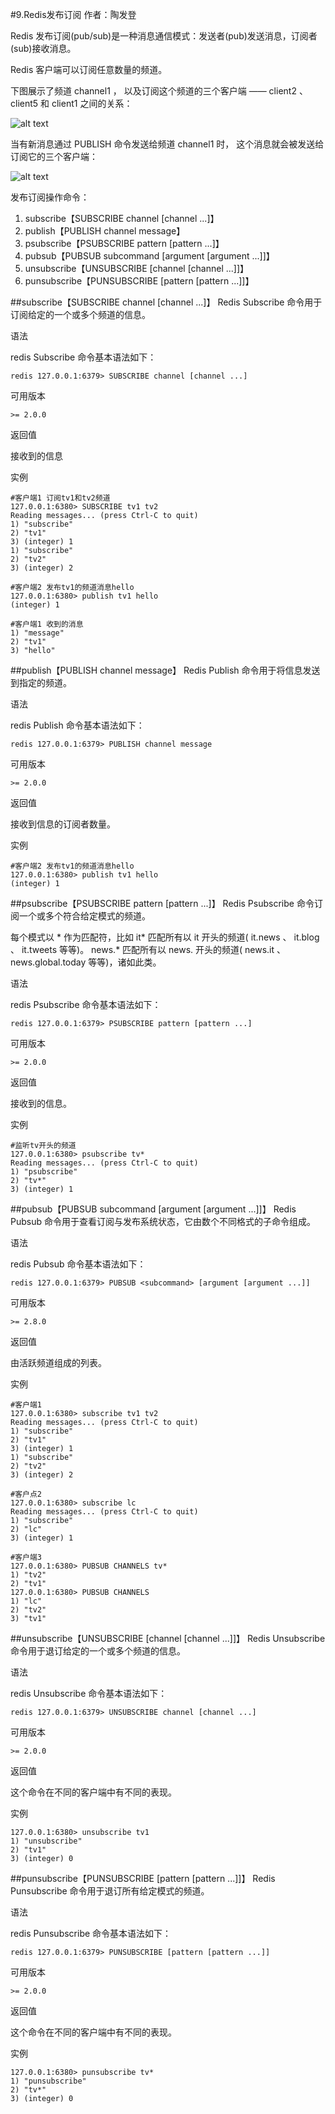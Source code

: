 #9.Redis发布订阅
作者：陶发登

Redis 发布订阅(pub/sub)是一种消息通信模式：发送者(pub)发送消息，订阅者(sub)接收消息。

Redis 客户端可以订阅任意数量的频道。

下图展示了频道 channel1 ， 以及订阅这个频道的三个客户端 —— client2 、 client5 和 client1 之间的关系：

![alt text](9_01.png "Title")

当有新消息通过 PUBLISH 命令发送给频道 channel1 时， 这个消息就会被发送给订阅它的三个客户端：

![alt text](9_02.png "Title")

发布订阅操作命令：

1.	subscribe【SUBSCRIBE channel [channel ...]】
2.	publish【PUBLISH channel message】
3.	psubscribe【PSUBSCRIBE pattern [pattern ...]】
4.	pubsub【PUBSUB subcommand [argument [argument ...]]】
5.	unsubscribe【UNSUBSCRIBE [channel [channel ...]]】
6.	punsubscribe【PUNSUBSCRIBE [pattern [pattern ...]]】

##subscribe【SUBSCRIBE channel [channel ...]】
Redis Subscribe 命令用于订阅给定的一个或多个频道的信息。

语法

redis Subscribe 命令基本语法如下：

	redis 127.0.0.1:6379> SUBSCRIBE channel [channel ...]
可用版本

	>= 2.0.0
返回值

接收到的信息

实例

	#客户端1 订阅tv1和tv2频道	
	127.0.0.1:6380> SUBSCRIBE tv1 tv2
	Reading messages... (press Ctrl-C to quit)
	1) "subscribe"
	2) "tv1"
	3) (integer) 1
	1) "subscribe"
	2) "tv2"
	3) (integer) 2

	#客户端2 发布tv1的频道消息hello	
	127.0.0.1:6380> publish tv1 hello
	(integer) 1

	#客户端1 收到的消息
	1) "message"
	2) "tv1"
	3) "hello"
##publish【PUBLISH channel message】
Redis Publish 命令用于将信息发送到指定的频道。

语法

redis Publish 命令基本语法如下：

	redis 127.0.0.1:6379> PUBLISH channel message
可用版本

	>= 2.0.0
返回值

接收到信息的订阅者数量。

实例

	#客户端2 发布tv1的频道消息hello   
	127.0.0.1:6380> publish tv1 hello
	(integer) 1
##psubscribe【PSUBSCRIBE pattern [pattern ...]】
Redis Psubscribe 命令订阅一个或多个符合给定模式的频道。

每个模式以 * 作为匹配符，比如 it* 匹配所有以 it 开头的频道( it.news 、 it.blog 、 it.tweets 等等)。 news.* 匹配所有以 news. 开头的频道( news.it 、 news.global.today 等等)，诸如此类。

语法

redis Psubscribe 命令基本语法如下：

	redis 127.0.0.1:6379> PSUBSCRIBE pattern [pattern ...]
可用版本

	>= 2.0.0
返回值

接收到的信息。

实例

	#监听tv开头的频道
	127.0.0.1:6380> psubscribe tv*
	Reading messages... (press Ctrl-C to quit)
	1) "psubscribe"
	2) "tv*"
	3) (integer) 1
##pubsub【PUBSUB subcommand [argument [argument ...]]】
Redis Pubsub 命令用于查看订阅与发布系统状态，它由数个不同格式的子命令组成。

语法

redis Pubsub 命令基本语法如下：

	redis 127.0.0.1:6379> PUBSUB <subcommand> [argument [argument ...]]
可用版本

	>= 2.8.0

返回值

由活跃频道组成的列表。

实例

	#客户端1
	127.0.0.1:6380> subscribe tv1 tv2
	Reading messages... (press Ctrl-C to quit)
	1) "subscribe"
	2) "tv1"
	3) (integer) 1
	1) "subscribe"
	2) "tv2"
	3) (integer) 2

	#客户点2
	127.0.0.1:6380> subscribe lc
	Reading messages... (press Ctrl-C to quit)
	1) "subscribe"
	2) "lc"
	3) (integer) 1

	#客户端3
	127.0.0.1:6380> PUBSUB CHANNELS tv*
	1) "tv2"
	2) "tv1"
	127.0.0.1:6380> PUBSUB CHANNELS
	1) "lc"
	2) "tv2"
	3) "tv1"
##unsubscribe【UNSUBSCRIBE [channel [channel ...]]】
Redis Unsubscribe 命令用于退订给定的一个或多个频道的信息。

语法

redis Unsubscribe 命令基本语法如下：

	redis 127.0.0.1:6379> UNSUBSCRIBE channel [channel ...]
可用版本

	>= 2.0.0
返回值

这个命令在不同的客户端中有不同的表现。

实例

	127.0.0.1:6380> unsubscribe tv1
	1) "unsubscribe"
	2) "tv1"
	3) (integer) 0
##punsubscribe【PUNSUBSCRIBE [pattern [pattern ...]]】
Redis Punsubscribe 命令用于退订所有给定模式的频道。

语法

redis Punsubscribe 命令基本语法如下：

	redis 127.0.0.1:6379> PUNSUBSCRIBE [pattern [pattern ...]]
可用版本

	>= 2.0.0
返回值

这个命令在不同的客户端中有不同的表现。

实例

	127.0.0.1:6380> punsubscribe tv*
	1) "punsubscribe"
	2) "tv*"
	3) (integer) 0